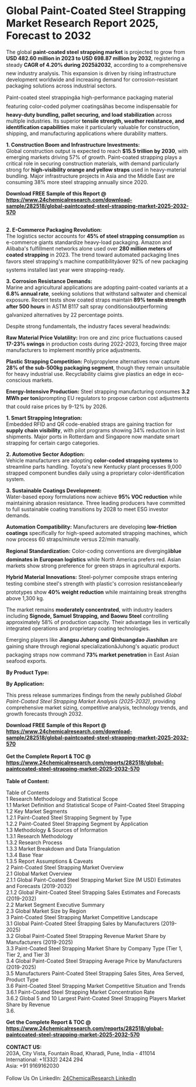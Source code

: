 <h1>Global Paint-Coated Steel Strapping Market Research Report 2025, Forecast to 2032</h1><p>The global <strong>paint-coated steel strapping market</strong> is projected to grow from <strong>USD 482.60 million in 2023 to USD 698.87 million by 2032</strong>, registering a steady <strong>CAGR of 4.20% during 2025â2032</strong>, according to a comprehensive new industry analysis. This expansion is driven by rising infrastructure development worldwide and increasing demand for corrosion-resistant packaging solutions across industrial sectors.</p><p>Paint-coated steel strappingâa high-performance packaging material featuring color-coded polymer coatingsâhas become indispensable for <strong>heavy-duty bundling, pallet securing, and load stabilization</strong> across multiple industries. Its superior <strong>tensile strength, weather resistance, and identification capabilities</strong> make it particularly valuable for construction, shipping, and manufacturing applications where durability matters.</p><p><strong>1. Construction Boom and Infrastructure Investments:</strong><br>
Global construction output is expected to reach <strong>$15.5 trillion by 2030</strong>, with emerging markets driving 57% of growth. Paint-coated strapping plays a critical role in securing construction materials, with demand particularly strong for <strong>high-visibility orange and yellow straps</strong> used in heavy-material bundling. Major infrastructure projects in Asia and the Middle East are consuming 38% more steel strapping annually since 2020.</p><div><b>Download FREE Sample of this Report @ 
            <a href="https://www.24chemicalresearch.com/download-sample/282518/global-paintcoated-steel-strapping-market-2025-2032-570">
            https://www.24chemicalresearch.com/download-sample/282518/global-paintcoated-steel-strapping-market-2025-2032-570</a></b></div><br><p><strong>2. E-Commerce Packaging Revolution:</strong><br>
The logistics sector accounts for <strong>45% of steel strapping consumption</strong> as e-commerce giants standardize heavy-load packaging. Amazon and Alibaba's fulfillment networks alone used over <strong>280 million meters of coated strapping</strong> in 2023. The trend toward automated packaging lines favors steel strapping's machine compatibilityâover 92% of new packaging systems installed last year were strapping-ready.</p><p><strong>3. Corrosion Resistance Demands:</strong><br>
Marine and agricultural applications are adopting paint-coated variants at a <strong>6.8% annual rate</strong>, seeking solutions that withstand saltwater and chemical exposure. Recent tests show coated straps maintain <strong>89% tensile strength after 500 hours</strong> in ASTM B117 salt spray conditionsâoutperforming galvanized alternatives by 22 percentage points.</p><p>Despite strong fundamentals, the industry faces several headwinds:</p><p><strong>Raw Material Price Volatility:</strong> Iron ore and zinc price fluctuations caused <strong>17-23% swings</strong> in production costs during 2022-2023, forcing three major manufacturers to implement monthly price adjustments.</p><p><strong>Plastic Strapping Competition:</strong> Polypropylene alternatives now capture <strong>28% of the sub-500kg packaging segment</strong>, though they remain unsuitable for heavy industrial use. Recyclability claims give plastics an edge in eco-conscious markets.</p><p><strong>Energy-Intensive Production:</strong> Steel strapping manufacturing consumes <strong>3.2 MWh per ton</strong>âprompting EU regulators to propose carbon cost adjustments that could raise prices by 9-12% by 2026.</p><p><strong>1. Smart Strapping Integration:</strong><br>
Embedded RFID and QR code-enabled straps are gaining traction for <strong>supply chain visibility</strong>, with pilot programs showing 34% reduction in lost shipments. Major ports in Rotterdam and Singapore now mandate smart strapping for certain cargo categories.</p><p><strong>2. Automotive Sector Adoption:</strong><br>
Vehicle manufacturers are adopting <strong>color-coded strapping systems</strong> to streamline parts handling. Toyota's new Kentucky plant processes 9,000 strapped component bundles daily using a proprietary color-identification system.</p><p><strong>3. Sustainable Coatings Development:</strong><br>
Water-based epoxy formulations now achieve <strong>95% VOC reduction</strong> while maintaining abrasion resistance. Three leading producers have committed to full sustainable coating transitions by 2028 to meet ESG investor demands.</p><p><strong>Automation Compatibility:</strong>  
    Manufacturers are developing <strong>low-friction coatings</strong> specifically for high-speed automated strapping machines, which now process 60 straps/minute versus 22/min manually.</p><p><strong>Regional Standardization:</strong>
    Color-coding conventions are divergingâ<strong>blue dominates in European logistics</strong> while North America prefers red. Asian markets show strong preference for green straps in agricultural exports.</p><p><strong>Hybrid Material Innovations:</strong>
    Steel-polymer composite straps entering testing combine steel's strength with plastic's corrosion resistanceâearly prototypes show <strong>40% weight reduction</strong> while maintaining break strengths above 1,300 kg.</p><p>The market remains <strong>moderately concentrated</strong>, with industry leaders including <strong>Signode, Samuel Strapping, and Baowu Steel</strong> controlling approximately 58% of production capacity. Their advantage lies in vertically integrated operations and proprietary coating technologies.</p><p>Emerging players like <strong>Jiangsu Juhong and Qinhuangdao Jiashilun</strong> are gaining share through regional specializationâJuhong's aquatic product packaging straps now command <strong>73% market penetration</strong> in East Asian seafood exports.</p><p><strong>By Product Type:</strong></p><p><strong>By Application:</strong></p><p>This press release summarizes findings from the newly published <em>Global Paint-Coated Steel Strapping Market Analysis (2025-2032)</em>, providing comprehensive market sizing, competitive analysis, technology trends, and growth forecasts through 2032.</p><div><b>Download FREE Sample of this Report @ 
            <a href="https://www.24chemicalresearch.com/download-sample/282518/global-paintcoated-steel-strapping-market-2025-2032-570">
            https://www.24chemicalresearch.com/download-sample/282518/global-paintcoated-steel-strapping-market-2025-2032-570</a></b></div><br><div><b>Get the Complete Report & TOC @ 
            <a href="https://www.24chemicalresearch.com/reports/282518/global-paintcoated-steel-strapping-market-2025-2032-570">
            https://www.24chemicalresearch.com/reports/282518/global-paintcoated-steel-strapping-market-2025-2032-570</a></b></div><br>
            <b>Table of Content:</b><p>Table of Contents<br />
1 Research Methodology and Statistical Scope<br />
1.1 Market Definition and Statistical Scope of Paint-Coated Steel Strapping<br />
1.2 Key Market Segments<br />
1.2.1 Paint-Coated Steel Strapping Segment by Type<br />
1.2.2 Paint-Coated Steel Strapping Segment by Application<br />
1.3 Methodology & Sources of Information<br />
1.3.1 Research Methodology<br />
1.3.2 Research Process<br />
1.3.3 Market Breakdown and Data Triangulation<br />
1.3.4 Base Year<br />
1.3.5 Report Assumptions & Caveats<br />
2 Paint-Coated Steel Strapping Market Overview<br />
2.1 Global Market Overview<br />
2.1.1 Global Paint-Coated Steel Strapping Market Size (M USD) Estimates and Forecasts (2019-2032)<br />
2.1.2 Global Paint-Coated Steel Strapping Sales Estimates and Forecasts (2019-2032)<br />
2.2 Market Segment Executive Summary<br />
2.3 Global Market Size by Region<br />
3 Paint-Coated Steel Strapping Market Competitive Landscape<br />
3.1 Global Paint-Coated Steel Strapping Sales by Manufacturers (2019-2025)<br />
3.2 Global Paint-Coated Steel Strapping Revenue Market Share by Manufacturers (2019-2025)<br />
3.3 Paint-Coated Steel Strapping Market Share by Company Type (Tier 1, Tier 2, and Tier 3)<br />
3.4 Global Paint-Coated Steel Strapping Average Price by Manufacturers (2019-2025)<br />
3.5 Manufacturers Paint-Coated Steel Strapping Sales Sites, Area Served, Product Type<br />
3.6 Paint-Coated Steel Strapping Market Competitive Situation and Trends<br />
3.6.1 Paint-Coated Steel Strapping Market Concentration Rate<br />
3.6.2 Global 5 and 10 Largest Paint-Coated Steel Strapping Players Market Share by Revenue<br />
3.6.</p><div><b>Get the Complete Report & TOC @ 
            <a href="https://www.24chemicalresearch.com/reports/282518/global-paintcoated-steel-strapping-market-2025-2032-570">
            https://www.24chemicalresearch.com/reports/282518/global-paintcoated-steel-strapping-market-2025-2032-570</a></b></div><br><b>CONTACT US:</b><br>
            203A, City Vista, Fountain Road, Kharadi, Pune, India - 411014<br>
            International: +1(332) 2424 294<br>
            Asia: +91 9169162030 <br><br>
            Follow Us On LinkedIn: <a href="https://www.linkedin.com/company/24chemicalresearch/">24ChemicalResearch LinkedIn</a>
